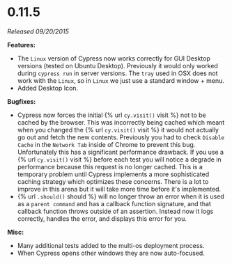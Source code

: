 # 0.11.5

*Released 09/20/2015*

**Features:**

- The `Linux` version of Cypress now works correctly for GUI Desktop versions (tested on Ubuntu Desktop). Previously it would only worked during `cypress run` in server versions. The `tray` used in OSX does not work with the `Linux`, so in `Linux` we just use a standard window + menu.
- Added Desktop Icon.

**Bugfixes:**

- Cypress now forces the initial {% url `cy.visit()` visit %} not to be cached by the browser. This was incorrectly being cached which meant when you changed the {% url `cy.visit()` visit %} it would not actually go out and fetch the new contents. Previously you had to check `Disable Cache` in the `Network Tab` inside of Chrome to prevent this bug. Unfortunately this has a significant performance drawback. If you use a {% url `cy.visit()` visit %} before each test you will notice a degrade in performance because this request is no longer cached. This is a temporary problem until Cypress implements a more sophisticated caching strategy which optimizes these concerns. There is a lot to improve in this arena but it will take more time before it's implemented.
- {% url `.should()` should %} will no longer throw an error when it is used as a `parent command` and has a callback function signature, and that callback function throws outside of an assertion. Instead now it logs correctly, handles the error, and displays this error for you.

**Misc:**

- Many additional tests added to the multi-os deployment process.
- When Cypress opens other windows they are now auto-focused.
